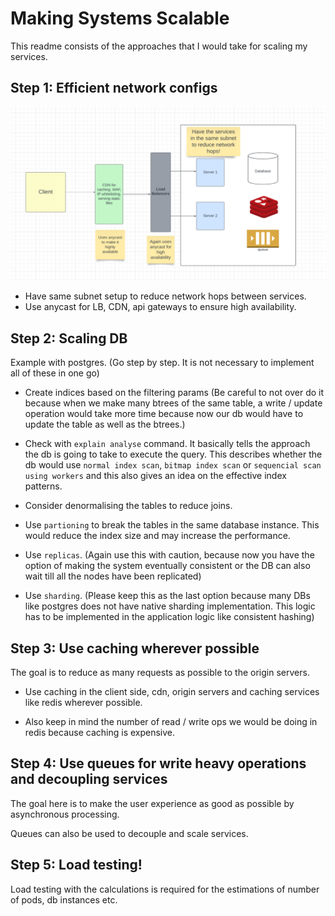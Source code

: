 # Making Systems Scalable

This readme consists of the approaches that I would take for scaling my services. 

## Step 1: Efficient network configs

![same_subnet_setup](images/same_subnet_setup.png)

- Have same subnet setup to reduce network hops between services.
- Use anycast for LB, CDN, api gateways to ensure high availability.

## Step 2: Scaling DB

Example with postgres. (Go step by step. It is not necessary to implement all of these in one go)

- Create indices based on the filtering params (Be careful to not over do it because when we make many btrees of the same table, a write / update operation would take more time because now our db would have to update the table as well as the btrees.)

- Check with `explain analyse` command. It basically tells the approach the db is going to take to execute the query. This describes whether the db would use `normal index scan`, `bitmap index scan` or `sequencial scan using workers` and this also gives an idea on the effective index patterns.

- Consider denormalising the tables to reduce joins.

- Use `partioning` to break the tables in the same database instance. This would reduce the index size and may increase the performance.

- Use `replicas`. (Again use this with caution, because now you have the option of making the system eventually consistent or the DB can also wait till all the nodes have been replicated)

- Use `sharding`. (Please keep this as the last option because many DBs like postgres does not have native sharding implementation. This logic has to be implemented in the application logic like consistent hashing)

## Step 3: Use caching wherever possible
The goal is to reduce as many requests as possible to the origin servers.

- Use caching in the client side, cdn, origin servers and caching services like redis wherever possible.

- Also keep in mind the number of read / write ops we would be doing in redis because caching is expensive.

## Step 4: Use queues for write heavy operations and decoupling services

The goal here is to make the user experience as good as possible by asynchronous processing.

Queues can also be used to decouple and scale services.

## Step 5: Load testing!
Load testing with the calculations is required for the estimations of number of pods, db instances etc.